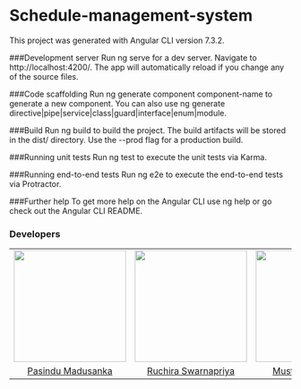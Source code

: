 # Schedule-management-system
This project was generated with Angular CLI version 7.3.2.

###Development server
Run ng serve for a dev server. Navigate to http://localhost:4200/. The app will automatically reload if you change any of the source files.

###Code scaffolding
Run ng generate component component-name to generate a new component. You can also use ng generate directive|pipe|service|class|guard|interface|enum|module.

###Build
Run ng build to build the project. The build artifacts will be stored in the dist/ directory. Use the --prod flag for a production build.

###Running unit tests
Run ng test to execute the unit tests via Karma.

###Running end-to-end tests
Run ng e2e to execute the end-to-end tests via Protractor.

###Further help
To get more help on the Angular CLI use ng help or go check out the Angular CLI README.

### Developers
<table>
<tr>

<td align="center"><img src="https://avatars3.githubusercontent.com/u/25347476?s=460&v=4" width=200></td>
<td align="center"><img src="https://avatars3.githubusercontent.com/u/27823466?s=460&v=4" width=200></td>
<td align="center"><img src="https://avatars2.githubusercontent.com/u/25449821?s=460&v=4" width=200></td>
<td align="center"><img src="https://avatars1.githubusercontent.com/u/32460923?s=460&v=4" width=200></td>
</tr>
<tr>

<td align="center"><a href="https://github.com/pasindumadusanka95">Pasindu Madusanka</a></td>
<td align="center"><a href="https://github.com/RuchiraSwarnapriya">Ruchira Swarnapriya</a></td>
<td align="center"><a href="https://github.com/musthafamadhahi">Musthafa Madhahi</a></td>
<td align="center"><a href="https://github.com/Ruwaliya">Ruwanthi Liyanage</a></td>



</tr>
</table>
